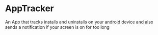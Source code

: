 # AppTracker

An App that tracks installs and uninstalls on your android device and also sends a notification if your screen is on for too long
